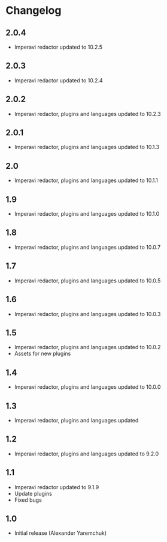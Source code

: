 Changelog
=========

2.0.4
------

- Imperavi redactor updated to 10.2.5

2.0.3
------

- Imperavi redactor updated to 10.2.4

2.0.2
------

- Imperavi redactor, plugins and languages updated to 10.2.3

2.0.1
------

- Imperavi redactor, plugins and languages updated to 10.1.3

2.0
------

- Imperavi redactor, plugins and languages updated to 10.1.1

1.9
------

- Imperavi redactor, plugins and languages updated to 10.1.0

1.8
------

- Imperavi redactor, plugins and languages updated to 10.0.7

1.7
------

- Imperavi redactor, plugins and languages updated to 10.0.5

1.6
------

- Imperavi redactor, plugins and languages updated to 10.0.3

1.5
------

- Imperavi redactor, plugins and languages updated to 10.0.2
- Assets for new plugins

1.4
------

- Imperavi redactor, plugins and languages updated to 10.0.0

1.3
------

- Imperavi redactor, plugins and languages updated

1.2
------

- Imperavi redactor, plugins and languages updated to 9.2.0 

1.1
----

- Imperavi redactor updated to 9.1.9
- Update plugins
- Fixed bugs

1.0
---

- Initial release (Alexander Yaremchuk)

